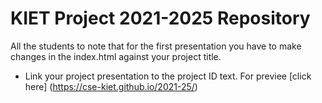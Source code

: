 # KIET Project 2021-2025 Repository
All the students to note that for the first presentation you have to make changes in the index.html against your project title. 
* Link your project presentation to the project ID text. For previee [click here] (https://cse-kiet.github.io/2021-25/)

